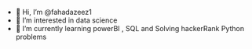 - 👋 Hi, I’m @fahadazeez1
- 👀 I’m interested in data science
- 🌱 I’m currently learning powerBI , SQL and Solving hackerRank Python problems
  

<!---
fahadazeez1/fahadazeez1 is a ✨ special ✨ repository because its `README.md` (this file) appears on your GitHub profile.
You can click the Preview link to take a look at your changes.
--->
